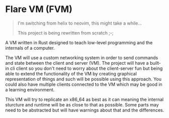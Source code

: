 # Flare VM (FVM)

> I'm switching from helix to neovim, this might take a while...
>
> This project is being rewritten from scratch ;-;

A VM written in Rust designed to teach low-level programming 
and the internals of a computer.

The VM will use a custom networking system in order to send commands and state
between the client and server (VM). The project will have a built-in cli client
so you don't need to worry about the client-server fun but being able to extend
the functionality of the VM by creating graphical representation of things and
such will be possible using this approach. You could also have multiple clients
connected to the VM which may be good in a learning environment.

This VM will try to replicate an x86_64 as best as it can meaning the internal
sturcture and runtime will be as close to that as possible. Some parts may need
to be abstracted but will have warnings about that and the differences.
